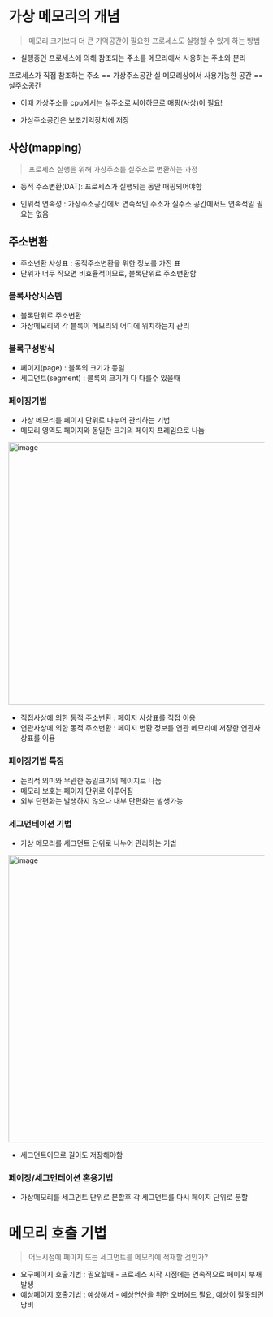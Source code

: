 # 가상 메모리의 개념
> 메모리 크기보다 더 큰 기억공간이 필요한 프로세스도 실행할 수 있게 하는 방법

- 실행중인 프로세스에 의해 참조되는 주소를 메모리에서 사용하는 주소와 분리

프로세스가 직접 참조하는 주소 == 가상주소공간
실 메모리상에서 사용가능한 공간 == 실주소공간

- 이때 가상주소를 cpu에서는 실주소로 써야하므로 매핑(사상)이 필요!

- 가상주소공간은 보조기억장치에 저장

## 사상(mapping)
> 프로세스 실행을 위해 가상주소를 실주소로 변환하는 과정
- 동적 주소변환(DAT): 프로세스가 실행되는 동안 매핑되어야함

- 인위적 연속성 : 가상주소공간에서 연속적인 주소가 실주소 공간에서도 연속적일 필요는 없음

## 주소변환
- 주소변환 사상표 : 동적주소변환을 위한 정보를 가진 표
- 단위가 너무 작으면 비효율적이므로, 블록단위로 주소변환함

### 블록사상시스템
- 블록단위로 주소변환
- 가상메모리의 각 블록이 메모리의 어디에 위치하는지 관리

### 블록구성방식
- 페이지(page) : 블록의 크기가 동일
- 세그먼트(segment) : 블록의 크기가 다 다를수 있을때

### 페이징기법
- 가상 메모리를 페이지 단위로 나누어 관리하는 기법
- 메모리 영역도 페이지와 동일한 크기의 페이지 프레임으로 나눔

<img width="518" alt="image" src="https://github.com/jinia91/TIL/assets/85499582/776e9a89-199a-40f4-8e47-c0f814a7c94d">

- 직접사상에 의한 동적 주소변환 : 페이지 사상표를 직접 이용
- 연관사상에 의한 동적 주소변환 : 페이지 변환 정보를 연관 메모리에 저장한 연관사상표를 이용

### 페이징기법 특징
- 논리적 의미와 무관한 동일크기의 페이지로 나눔
- 메모리 보호는 페이지 단위로 이루어짐
- 외부 단편화는 발생하지 않으나 내부 단편화는 발생가능

### 세그먼테이션 기법
- 가상 메모리를 세그먼트 단위로 나누어 관리하는 기법
<img width="566" alt="image" src="https://github.com/jinia91/TIL/assets/85499582/b93efc3f-83cd-48d6-a7aa-c3183c86b934">

- 세그먼트이므로 길이도 저장해야함


### 페이징/세그먼테이션 혼용기법
- 가상메모리를 세그먼트 단위로 분할후 각 세그먼트를 다시 페이지 단위로 분할

# 메모리 호출 기법
> 어느시점에 페이지 또는 세그먼트를 메모리에 적재할 것인가?
- 요구페이지 호출기법 : 필요할때 - 프로세스 시작 시점에는 연속적으로 페이지 부재 발생
- 예상페이지 호출기법 : 예상해서 - 예상연산을 위한 오버헤드 필요, 예상이 잘못되면 낭비


